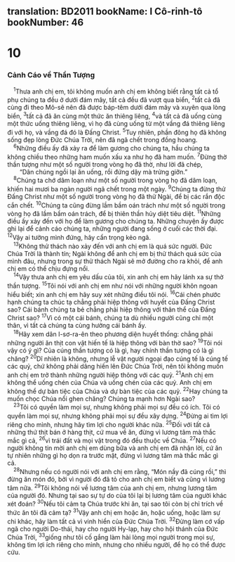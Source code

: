 translation: BD2011
bookName: I Cô-rinh-tô 
bookNumber: 46
-------

<div class="title"><h1>10</h1><h3>Cảnh Cáo về Thần Tượng</h3></div>
<span class="verse 1co_10_1"> <sup>1</sup>Thưa anh chị em, tôi không muốn anh chị em không biết rằng tất cả tổ phụ chúng ta đều ở dưới đám mây, tất cả đều đã vượt qua biển, </span>
<span class="verse 1co_10_2"><sup>2</sup>tất cả đã cùng đi theo Mô-sê nên đã được báp-têm dưới đám mây và xuyên qua lòng biển, </span>
<span class="verse 1co_10_3"><sup>3</sup>tất cả đã ăn cùng một thức ăn thiêng liêng, </span>
<span class="verse 1co_10_4"><sup>4</sup>và tất cả đã uống cùng một thức uống thiêng liêng, vì họ đã cùng uống từ một vầng đá thiêng liêng đi với họ, và vầng đá đó là Ðấng Christ. </span>
<span class="verse 1co_10_5"><sup>5</sup>Tuy nhiên, phần đông họ đã không sống đẹp lòng Ðức Chúa Trời, nên đã ngã chết trong đồng hoang.<br/></span>
<span class="verse 1co_10_6"> <sup>6</sup>Những điều ấy đã xảy ra để làm gương cho chúng ta, hầu chúng ta không chiều theo những ham muốn xấu xa như họ đã ham muốn. </span>
<span class="verse 1co_10_7"><sup>7</sup>Ðừng thờ thần tượng như một số người trong vòng họ đã thờ, như lời đã chép,<br/>  “Dân chúng ngồi lại ăn uống, rồi đứng dậy mà trửng giỡn.” <br/></span>
<span class="verse 1co_10_8"> <sup>8</sup>Chúng ta chớ dâm loạn như một số người trong vòng họ đã dâm loạn, khiến hai mươi ba ngàn người ngã chết trong một ngày. </span>
<span class="verse 1co_10_9"><sup>9</sup>Chúng ta đừng thử Ðấng Christ như một số người trong vòng họ đã thử Ngài, để bị các rắn độc cắn chết. </span>
<span class="verse 1co_10_10"><sup>10</sup>Chúng ta cũng đừng lầm bầm oán trách như một số người trong vòng họ đã lầm bầm oán trách, để bị thiên thần hủy diệt tiêu diệt. </span>
<span class="verse 1co_10_11"><sup>11</sup>Những điều ấy xảy đến với họ để làm gương cho chúng ta. Những chuyện ấy được ghi lại để cảnh cáo chúng ta, những người đang sống ở cuối các thời đại. </span>
<span class="verse 1co_10_12"><sup>12</sup>Vậy ai tưởng mình đứng, hãy cẩn trọng kẻo ngã.<br/></span>
<span class="verse 1co_10_13"> <sup>13</sup>Không thử thách nào xảy đến với anh chị em là quá sức người. Ðức Chúa Trời là thành tín; Ngài không để anh chị em bị thử thách quá sức của mình đâu, nhưng trong sự thử thách Ngài sẽ mở đường cho ra khỏi, để anh chị em có thể chịu đựng nổi.<br/></span>
<span class="verse 1co_10_14"> <sup>14</sup>Vậy thưa anh chị em yêu dấu của tôi, xin anh chị em hãy lánh xa sự thờ thần tượng. </span>
<span class="verse 1co_10_15"><sup>15</sup>Tôi nói với anh chị em như nói với những người khôn ngoan hiểu biết; xin anh chị em hãy suy xét những điều tôi nói. </span>
<span class="verse 1co_10_16"><sup>16</sup>Cái chén phước hạnh chúng ta chúc tạ chẳng phải hiệp thông với huyết của Ðấng Christ sao? Cái bánh chúng ta bẻ chẳng phải hiệp thông với thân thể của Ðấng Christ sao? </span>
<span class="verse 1co_10_17"><sup>17</sup>Vì có một cái bánh, chúng ta dù nhiều người cũng chỉ một thân, vì tất cả chúng ta cùng hưởng cái bánh ấy.<br/></span>
<span class="verse 1co_10_18"> <sup>18</sup>Hãy xem dân I-sơ-ra-ên theo phương diện huyết thống: chẳng phải những người ăn thịt con vật hiến tế là hiệp thông với bàn thờ sao? </span>
<span class="verse 1co_10_19"><sup>19</sup>Tôi nói vậy có ý gì? Của cúng thần tượng có là gì, hay chính thần tượng có là gì chăng? </span>
<span class="verse 1co_10_20"><sup>20</sup>Dĩ nhiên là không, nhưng lễ vật người ngoại đạo cúng tế là cúng tế các quỷ, chứ không phải dâng hiến lên Ðức Chúa Trời, nên tôi không muốn anh chị em trở thành những người hiệp thông với các quỷ. </span>
<span class="verse 1co_10_21"><sup>21</sup>Anh chị em không thể uống chén của Chúa và uống chén của các quỷ. Anh chị em không thể dự bàn tiệc của Chúa và dự bàn tiệc của các quỷ. </span>
<span class="verse 1co_10_22"><sup>22</sup>Hay chúng ta muốn chọc Chúa nổi ghen chăng? Chúng ta mạnh hơn Ngài sao?<br/></span>
<span class="verse 1co_10_23"> <sup>23</sup>Tôi có quyền làm mọi sự, nhưng không phải mọi sự đều có ích. Tôi có quyền làm mọi sự, nhưng không phải mọi sự đều xây dựng. </span>
<span class="verse 1co_10_24"><sup>24</sup>Ðừng ai tìm lợi riêng cho mình, nhưng hãy tìm lợi cho người khác nữa. </span>
<span class="verse 1co_10_25"><sup>25</sup>Ðối với tất cả những thứ thịt bán ở hàng thịt, cứ mua về ăn, đừng vì lương tâm mà thắc mắc gì cả, </span>
<span class="verse 1co_10_26"><sup>26</sup>vì trái đất và mọi vật trong đó đều thuộc về Chúa. </span>
<span class="verse 1co_10_27"><sup>27</sup>Nếu có người không tin mời anh chị em dùng bữa và anh chị em đã nhận lời, cứ ăn tự nhiên những gì họ dọn ra trước mặt, đừng vì lương tâm mà thắc mắc gì cả.<br/></span>
<span class="verse 1co_10_28"> <sup>28</sup>Nhưng nếu có người nói với anh chị em rằng, “Món nầy đã cúng rồi,” thì đừng ăn món đó, bởi vì người đó đã tỏ cho anh chị em biết và cũng vì lương tâm nữa. </span>
<span class="verse 1co_10_29"><sup>29</sup>Tôi không nói về lương tâm của anh chị em, nhưng lương tâm của người đó. Nhưng tại sao sự tự do của tôi lại bị lương tâm của người khác xét đoán? </span>
<span class="verse 1co_10_30"><sup>30</sup>Nếu tôi cảm tạ Chúa trước khi ăn, tại sao tôi còn bị chỉ trích về thức ăn tôi đã cảm tạ? </span>
<span class="verse 1co_10_31"><sup>31</sup>Vậy anh chị em hoặc ăn, hoặc uống, hoặc làm sự chi khác, hãy làm tất cả vì vinh hiển của Ðức Chúa Trời. </span>
<span class="verse 1co_10_32"><sup>32</sup>Ðừng làm cớ vấp ngã cho người Do-thái, hay cho người Hy-lạp, hay cho hội thánh của Ðức Chúa Trời, </span>
<span class="verse 1co_10_33"><sup>33</sup>giống như tôi cố gắng làm hài lòng mọi người trong mọi sự, không tìm lợi ích riêng cho mình, nhưng cho nhiều người, để họ có thể được cứu.<br/></span>

